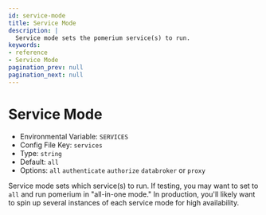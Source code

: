```yaml
---
id: service-mode
title: Service Mode
description: |
  Service mode sets the pomerium service(s) to run.
keywords:
- reference
- Service Mode
pagination_prev: null
pagination_next: null
---
```



# Service Mode
- Environmental Variable: `SERVICES`
- Config File Key: `services`
- Type: `string`
- Default: `all`
- Options: `all` `authenticate` `authorize` `databroker` or `proxy`

Service mode sets which service(s) to run. If testing, you may want to set to `all` and run pomerium in "all-in-one mode." In production, you'll likely want to spin up several instances of each service mode for high availability.

